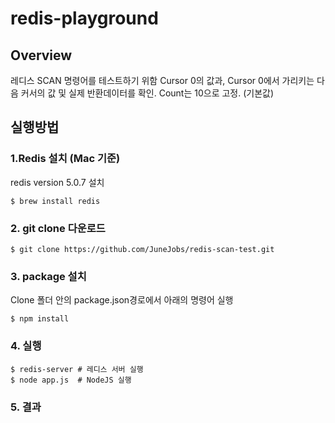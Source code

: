# redis-playground
## Overview

레디스 SCAN 명령어를 테스트하기 위함
Cursor 0의 값과, Cursor 0에서 가리키는 다음 커서의 값 및 실제 반환데이터를 확인.
Count는 10으로 고정. (기본값)

## 실행방법

### 1.Redis 설치 (Mac 기준)
redis version 5.0.7 설치
```shell
$ brew install redis
```

### 2. git clone 다운로드
```shell
$ git clone https://github.com/JuneJobs/redis-scan-test.git
```

### 3. package 설치
Clone 폴더 안의 package.json경로에서 아래의 명령어 실행
```shell
$ npm install
```

### 4. 실행
```shell
$ redis-server # 레디스 서버 실행
$ node app.js  # NodeJS 실행
```

### 5. 결과
